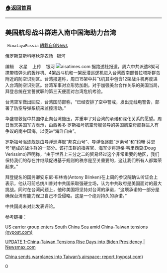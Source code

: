 ###  [:house:返回首頁](https://github.com/ourhimalayas/txt)
---

## 美国航母战斗群进入南中国海助力台湾
` HimalayaRussia` [轉載自GNews](https://gnews.org/zh-hans/805264/)

俄罗斯莫斯科喀秋莎农场   银河

编辑    水星    上传    银河
![]()![](https://cdn.discordapp.com/attachments/799010586356351066/803014217024143400/t.JPG)aisatimes.com
据路透社报道，周六中共派遣8架可携带核弹头的轰炸机、4架战斗机和一架反潜巡逻机进入台湾西南部普拉塔斯群岛附近的防空识别区。台湾报道称，周日15架中共飞机其中包含12架战斗机再度进入台湾防空识别区。台湾军事对立形势加剧。对于加强美台合作关系的美国当局，拜登总统在宣誓就职的第三天便面对台湾危机考验。

台湾空军做出回应，台湾国防部称，“已经安排了空中警戒，发出无线电警告，部署了防空导弹系统来监控活动。”

华盛顿敦促中共国停止向台湾施压，并重申了对台湾的承诺和深化关系的愿望。周日当天美国军方表示，由西奥多·罗斯福号航空母舰领导的美国航空母舰群进入有争议的南中国海，以促进“海洋自由”。

罗斯福号驱逐舰是由导弹巡洋舰“邦克山号”、导弹驱逐舰“罗素号”和“约翰·芬恩号”组成的战斗群的一部分。该打击群的指挥官、海军少将道格·韦里西莫(Doug Verissimo)声明称，“由于世界上三分之二的贸易经过这个非常重要的地区，我们保持我们的存在并继续促进基于规则的秩序是至关重要的，这让我们所有人都繁荣起来。”

拜登提名的国务卿安东尼·布林肯(Antony Blinken)在上周的参议院确认听证会上表示，他认可前总统川普对中共国采取强硬立场，认为中共政府是美国面对的最大挑战。同时在台湾问题上，他称美国将坚持对台湾的承诺，“这项承诺的一部分是确保台湾有能力保卫自己不受侵略。这是一个绝对持久的承诺。”

中共国尚未对此发表评论。

参考链接：

[US carrier group enters South China Sea amid China-Taiwan tensions (nypost.com)](https://nypost.com/2021/01/24/us-carrier-group-enters-south-china-sea-amid-china-taiwan-tensions/)

[UPDATE 1-China-Taiwan Tensions Rise Days into Biden Presidency | Newsmax.com](https://www.newsmax.com/newsfront/taiwan-china-military-planes/2021/01/24/id/1006925/)

[China sends warplanes into Taiwan’s airspace: report (nypost.com)](https://nypost.com/2021/01/23/china-sends-warplanes-into-taiwans-airspace-report/)

0
